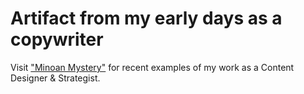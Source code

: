 # Artifact from my early days as a copywriter

Visit ["Minoan Mystery"](https://www.minoanmystery.org) for recent examples of my work as a Content Designer & Strategist.
